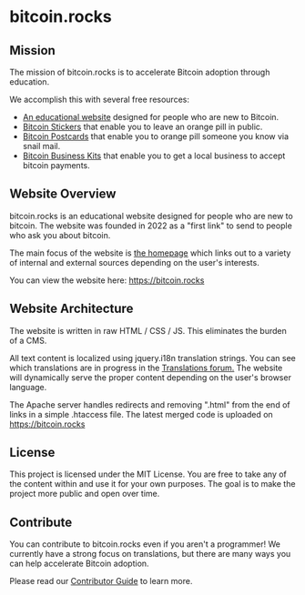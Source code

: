 # bitcoin.rocks
## Mission
The mission of bitcoin.rocks is to accelerate Bitcoin adoption through education.

We accomplish this with several free resources:

- [An educational website](https://bitcoin.rocks) designed for people who are new to Bitcoin.
- [Bitcoin Stickers](https://bitcoin.rocks/stickers) that enable you to leave an orange pill in public.
- [Bitcoin Postcards](https://bitcoin.rocks/postcards) that enable you to orange pill someone you know via snail mail.
- [Bitcoin Business Kits](https://bitcoin.rocks/business/kit) that enable you to get a local business to accept bitcoin payments.

## Website Overview
bitcoin.rocks is an educational website designed for people who are new to bitcoin. The website was founded in 2022 as a "first link" to send to people who ask you about bitcoin.

The main focus of the website is [the homepage](https://bitcoin.rocks) which links out to a variety of internal and external sources depending on the user's interests.

You can view the website here: https://bitcoin.rocks

## Website Architecture
The website is written in raw HTML / CSS / JS. This eliminates the burden of a CMS.

All text content is localized using jquery.i18n translation strings. You can see which translations are in progress in the [Translations forum.](https://github.com/sovenor/bitcoin-rocks/discussions/categories/translations) The website will dynamically serve the proper content depending on the user's browser language.

The Apache server handles redirects and removing ".html" from the end of links in a simple .htaccess file. The latest merged code is uploaded on https://bitcoin.rocks

## License
This project is licensed under the MIT License. You are free to take any of the content within and use it for your own purposes. The goal is to make the project more public and open over time.

## Contribute
You can contribute to bitcoin.rocks even if you aren't a programmer! We currently have a strong focus on translations, but there are many ways you can help accelerate Bitcoin adoption.

Please read our [Contributor Guide](https://github.com/sovenor/bitcoin-rocks/blob/main/CONTRIBUTING.md) to learn more.
